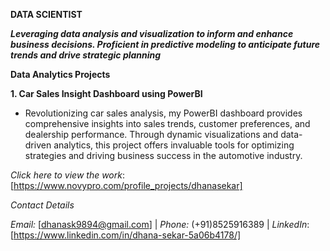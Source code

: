 
**DATA SCIENTIST**

**_Leveraging data analysis and visualization to inform and enhance business decisions. 
Proficient in predictive modeling to anticipate future trends and drive strategic planning_**


**Data Analytics Projects**

**1. Car Sales Insight Dashboard using PowerBI**

* Revolutionizing car sales analysis, my PowerBI dashboard provides comprehensive insights into sales trends, customer preferences, and dealership performance. Through dynamic visualizations and data-driven analytics, this project offers invaluable tools for optimizing strategies and driving business success in the automotive industry.
   
_Click here to view the work_: [https://www.novypro.com/profile_projects/dhanasekar]




_Contact Details_

_Email:_ [dhanask9894@gmail.com] | _Phone:_ (+91)8525916389 | _LinkedIn_: [https://www.linkedin.com/in/dhana-sekar-5a06b4178/]




